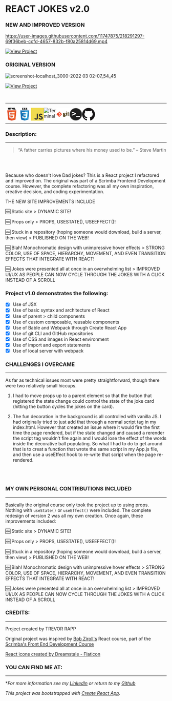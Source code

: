 
# REACT JOKES v2.0 

### NEW AND IMPROVED VERSION

https://user-images.githubusercontent.com/11747875/218291297-69f36beb-ccfd-4657-832b-f80a25814d69.mp4

[![View Project](https://user-images.githubusercontent.com/11747875/141705232-471a0b9c-ca45-4540-a1b6-740c5e1becbe.png)](https://tourmaline-medovik-1e81f3.netlify.app/)


### ORIGINAL VERSION

![screenshot-localhost_3000-2022 03 02-07_54_45](https://user-images.githubusercontent.com/11747875/156386294-0178003b-a2e8-442a-a5e2-59beb3274268.png)

[![View Project](https://user-images.githubusercontent.com/11747875/141705232-471a0b9c-ca45-4540-a1b6-740c5e1becbe.png)](https://trrapp12.github.io/React-Jokes/)

<br>

---

<img align="left" alt="HTML5" width="40px" src="https://raw.githubusercontent.com/github/explore/80688e429a7d4ef2fca1e82350fe8e3517d3494d/topics/html/html.png" />
<img align="left" alt="CSS3" width="40px" src="https://raw.githubusercontent.com/github/explore/80688e429a7d4ef2fca1e82350fe8e3517d3494d/topics/css/css.png" />
<img align="left" alt="JavaScript" width="40px" src="https://raw.githubusercontent.com/github/explore/80688e429a7d4ef2fca1e82350fe8e3517d3494d/topics/javascript/javascript.png" />
<img align="left" alt="Terminal" width="40px" src="https://user-images.githubusercontent.com/11747875/222922644-59ab86f4-e8c5-4e03-9491-0a37eeaf0f46.png" />
<img align="left" alt="Git" width="40px" src="https://raw.githubusercontent.com/github/explore/80688e429a7d4ef2fca1e82350fe8e3517d3494d/topics/git/git.png" />
<img align="left" alt="Terminal" width="40px" src="https://raw.githubusercontent.com/github/explore/80688e429a7d4ef2fca1e82350fe8e3517d3494d/topics/terminal/terminal.png" />
<img align="left" alt="GitHub" width="40px" src="https://raw.githubusercontent.com/github/explore/78df643247d429f6cc873026c0622819ad797942/topics/github/github.png" />

<br>
<br>

---

### Description:
---

> “A father carries pictures where his money used to be.” – Steve Martin

<br/>
<br/>

Because who doesn't love Dad jokes?  This is a React project I refactored and improved on.  The original was part of a Scrimba Frontend Development course.  However, the complete refactoring was all my own inspiration, creative decision, and coding experimentation. 

THE NEW SITE IMPROVEMENTS INCLUDE

🆕 Static site > DYNAMIC SITE!

🆕 Props only > PROPS, USESTATE(), USEEFFECT()!

🆕 Stuck in a repository (hoping someone would download, build a server, then view) > PUBLISHED ON THE WEB!

🆕 Blah! Monochromatic design with unimpressive hover effects > STRONG COLOR, USE OF SPACE, HIERARCHY, MOVEMENT, AND EVEN TRANSITION EFFECTS THAT INTEGRATE WITH REACT!

🆕 Jokes were presented all at once in an overwhelming list > IMPROVED UI/UX AS PEOPLE CAN NOW CYCLE THROUGH THE JOKES WITH A CLICK INSTEAD OF A SCROLL

### Project v1.0 demonstrates the following:

- [x] Use of JSX
- [x] Use of basic syntax and architecture of React
- [x] Use of parent > child components
- [x] Use of custom composable, reusable components
- [x] Use of Bable and Webpack through Create React App
- [x] Use of git CLI and GitHub repositories
- [x] Use of CSS and images in React environment
- [x] Use of import and export statements
- [x] Use of local server with webpack

### CHALLENGES I OVERCAME
---

As far as technical issues most were pretty straightforward, though there were two relatively small hiccups.  

1) I had to move props up to a parent element so that the button that registered the state change could control the state of the joke card (hitting the button cycles the jokes on the card).

2) The fun decoration in the background is all controlled with vanilla JS.  I had originally tried to just add that through a normal script tag in my index.html.  However that created an issue where it would fire the first time the page rendered, but if the state changed and caused a rerender the script tag wouldn't fire again and I would lose the effect of the words inside the decorative ball populating.  So what I had to do to get around that is to creat a function that wrote the same script in my App.js file, and then use a useEffect hook to re-write that script when the page re-rendered.

<br/>
<br/>

### MY OWN PERSONAL CONTRIBUTIONS INCLUDED
---

Basically the original course only took the project up to using props.  Nothing with `useState()` or `useEffect()` were included.  The complete redesign of version 2 was all my own creation.  Once again, these improvements included:

🆕 Static site > DYNAMIC SITE!

🆕 Props only > PROPS, USESTATE(), USEEFFECT()!

🆕 Stuck in a repository (hoping someone would download, build a server, then view) > PUBLISHED ON THE WEB!

🆕 Blah! Monochromatic design with unimpressive hover effects > STRONG COLOR, USE OF SPACE, HIERARCHY, MOVEMENT, AND EVEN TRANSITION EFFECTS THAT INTEGRATE WITH REACT!

🆕 Jokes were presented all at once in an overwhelming list > IMPROVED UI/UX AS PEOPLE CAN NOW CYCLE THROUGH THE JOKES WITH A CLICK INSTEAD OF A SCROLL


### CREDITS: 
---

Project created by TREVOR RAPP

Original project was inspired by <a href="https://www.linkedin.com/in/bobziroll/">Bob Ziroll's</a> React course, part of the <a href="https://scrimba.com/learn/frontend"> Scrimba's Front End Development Course </a>

<a href="https://www.flaticon.com/free-icons/react" title="react icons">React icons created by Dreamstale - Flaticon</a>

### YOU CAN FIND ME AT:
---

\**For more information see my [LinkedIn](https://www.linkedin.com/in/trevor-rapp-042a1037) or return to my [Github](https://github.com/trrapp12)*

*This project was bootstrapped with [Create React App](https://github.com/facebook/create-react-app).*



